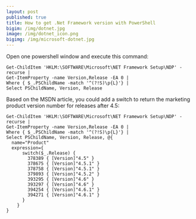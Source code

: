 ```yaml
---
layout: post
published: true
title: How to get .Net Framework version with PowerShell
bigim: /img/dotnet.jpg
image: /img/dotnet_icon.png
bigimg: /img/microsoft-dotnet.jpg
---
```

Open one powershell window and execute this command:

```
Get-ChildItem 'HKLM:\SOFTWARE\Microsoft\NET Framework Setup\NDP' -recurse |
Get-ItemProperty -name Version,Release -EA 0 |
Where { $_.PSChildName -match '^(?!S)\p{L}'} |
Select PSChildName, Version, Release
```

Based on the MSDN article, you could add a switch to return the marketing product version number for releases after 4.5:

```
Get-ChildItem 'HKLM:\SOFTWARE\Microsoft\NET Framework Setup\NDP' -recurse |
Get-ItemProperty -name Version,Release -EA 0 |
Where { $_.PSChildName -match '^(?!S)\p{L}'} |
Select PSChildName, Version, Release, @{
  name="Product"
  expression={
      switch($_.Release) {
        378389 { [Version]"4.5" }
        378675 { [Version]"4.5.1" }
        378758 { [Version]"4.5.1" }
        379893 { [Version]"4.5.2" }
        393295 { [Version]"4.6" }
        393297 { [Version]"4.6" }
        394254 { [Version]"4.6.1" }
        394271 { [Version]"4.6.1" }
      }
    }
}

```

